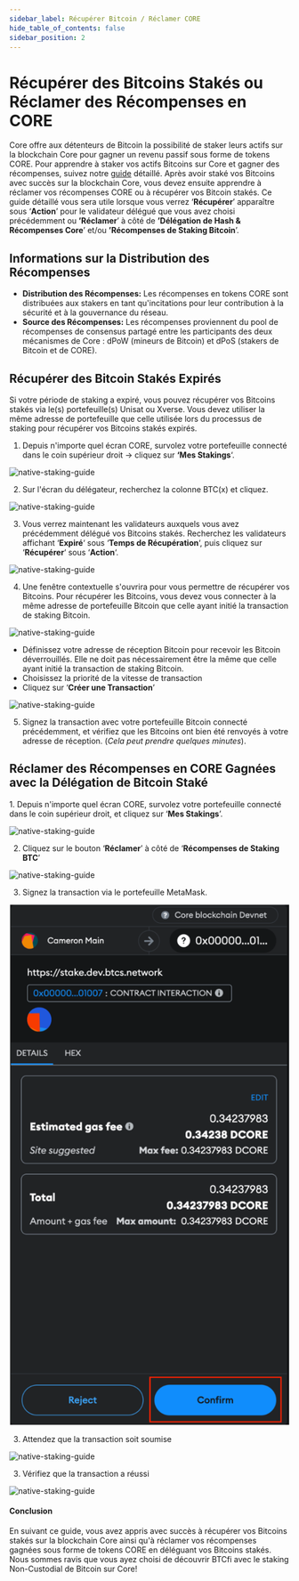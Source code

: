```yaml
---
sidebar_label: Récupérer Bitcoin / Réclamer CORE
hide_table_of_contents: false
sidebar_position: 2
---
```


# Récupérer des Bitcoins Stakés ou Réclamer des Récompenses en CORE

Core offre aux détenteurs de Bitcoin la possibilité de staker leurs actifs sur la blockchain Core pour gagner un revenu passif sous forme de tokens CORE. Pour apprendre à staker vos actifs Bitcoins sur Core et gagner des récompenses, suivez notre [guide](./stake-btc-guide.md) détaillé. Après avoir staké vos Bitcoins avec succès sur la blockchain Core, vous devez ensuite apprendre à réclamer vos récompenses CORE ou à récupérer vos Bitcoin stakés. Ce guide détaillé vous sera utile lorsque vous verrez ‘**Récupérer**’ apparaître sous ‘**Action**’ pour le validateur délégué que vous avez choisi précédemment ou **’Réclamer**’ à côté de **’Délégation de Hash & Récompenses Core**’ et/ou **’Récompenses de Staking Bitcoin**’.

## Informations sur la Distribution des Récompenses

- **Distribution des Récompenses:** Les récompenses en tokens CORE sont distribuées aux stakers en tant qu'incitations pour leur contribution à la sécurité et à la gouvernance du réseau.
- **Source des Récompenses:** Les récompenses proviennent du pool de récompenses de consensus partagé entre les participants des deux mécanismes de Core : dPoW (mineurs de Bitcoin) et dPoS (stakers de Bitcoin et de CORE).

## Récupérer des Bitcoin Stakés Expirés

Si votre période de staking a expiré, vous pouvez récupérer vos Bitcoins stakés via le(s) portefeuille(s) Unisat ou Xverse. Vous devez utiliser la même adresse de portefeuille que celle utilisée lors du processus de staking pour récupérer vos Bitcoins stakés expirés.

1. Depuis n'importe quel écran CORE, survolez votre portefeuille connecté dans le coin supérieur droit → cliquez sur **‘Mes Stakings**‘.

![native-staking-guide](../../../../../../../static/img/native-staking/native-staking-18.avif)

2. Sur l'écran du délégateur, recherchez la colonne BTC(x) et cliquez.

![native-staking-guide](../../../../../../../static/img/native-staking/native-staking-19.avif)

3. Vous verrez maintenant les validateurs auxquels vous avez précédemment délégué vos Bitcoins stakés. Recherchez les validateurs affichant ‘**Expiré**‘ sous ‘**Temps de Récupération**‘, puis cliquez sur ‘**Récupérer**‘ sous ‘**Action**‘.

![native-staking-guide](../../../../../../../static/img/native-staking/native-staking-20.avif)

4. Une fenêtre contextuelle s'ouvrira pour vous permettre de récupérer vos Bitcoins. Pour récupérer les Bitcoins, vous devez vous connecter à la même adresse de portefeuille Bitcoin que celle ayant initié la transaction de staking Bitcoin.

![native-staking-guide](../../../../../../../static/img/native-staking/native-staking-21.avif)

- Définissez votre adresse de réception Bitcoin pour recevoir les Bitcoin déverrouillés. Elle ne doit pas nécessairement être la même que celle ayant initié la transaction de staking Bitcoin.
- Choisissez la priorité de la vitesse de transaction
- Cliquez sur ‘**Créer une Transaction**’

![native-staking-guide](../../../../../../../static/img/native-staking/native-staking-22.avif)

5. Signez la transaction avec votre portefeuille Bitcoin connecté précédemment, et vérifiez que les Bitcoins ont bien été renvoyés à votre adresse de réception. (_Cela peut prendre quelques minutes_).

## Réclamer des Récompenses en CORE Gagnées avec la Délégation de Bitcoin Staké

1\. Depuis n'importe quel écran CORE, survolez votre portefeuille connecté dans le coin supérieur droit, et cliquez sur ‘**Mes Stakings**’.

![native-staking-guide](../../../../../../../static/img/native-staking/native-staking-23.avif)

2. Cliquez sur le bouton ‘**Réclamer**’ à côté de ‘**Récompenses de Staking BTC**’

![native-staking-guide](../../../../../../../static/img/native-staking/native-staking-24.avif)

3. Signez la transaction via le portefeuille MetaMask.

![native-staking-guide](../../../../../../../static/img/native-staking/native-staking-25.png)

3. Attendez que la transaction soit soumise

![native-staking-guide](../../../../../../../static/img/native-staking/native-staking-26.avif)

3. Vérifiez que la transaction a réussi

![native-staking-guide](../../../../../../../static/img/native-staking/native-staking-27.avif)

#### Conclusion

En suivant ce guide, vous avez appris avec succès à récupérer vos Bitcoins stakés sur la blockchain Core ainsi qu'à réclamer vos récompenses gagnées sous forme de tokens CORE en déléguant vos Bitcoins stakés. Nous sommes ravis que vous ayez choisi de découvrir BTCfi avec le staking Non-Custodial de Bitcoin sur Core!
